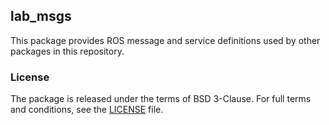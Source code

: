 ## lab_msgs

This package provides ROS message and service definitions used by other packages in this repository.


### License
The package is released under the terms of BSD 3-Clause. For full terms and conditions, see the [LICENSE](../LICENSE) file.
